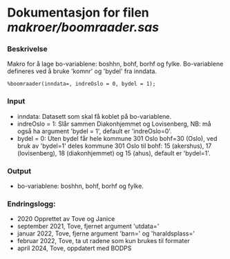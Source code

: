 
# Dokumentasjon for filen *makroer/boomraader.sas*

### Beskrivelse

Makro for å lage bo-variablene: boshhn, bohf, borhf og fylke.
Bo-variablene defineres ved å bruke 'komnr' og 'bydel' fra inndata.

```
%boomraader(inndata=, indreOslo = 0, bydel = 1);
```

### Input 
- inndata: Datasett som skal få koblet på bo-variablene.
- indreOslo = 1: Slår sammen Diakonhjemmet og Lovisenberg, NB: må også ha argument 'bydel = 1', default er 'indreOslo=0'.
- bydel = 0: Uten bydel får hele kommune 301 Oslo bohf=30 (Oslo), ved bruk av 'bydel=1' deles kommune 301 Oslo til bohf: 15 (akershus), 17 (lovisenberg), 18 (diakonhjemmet) og 15 (ahus), default er 'bydel=1'. 

### Output 
- bo-variablene: boshhn, bohf, borhf og fylke.

### Endringslogg:
- 2020 Opprettet av Tove og Janice
- september 2021, Tove, fjernet argument 'utdata='
- januar 2022, Tove, fjerne argument 'barn=' og 'haraldsplass='
- februar 2022, Tove, ta ut radene som kun brukes til formater
- april 2024, Tove, oppdatert med BODPS
